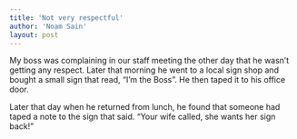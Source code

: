 ```yaml
---
title: 'Not very respectful'
author: 'Noam Sain'
layout: post
---
```


My boss was complaining in our staff meeting the other day that he wasn’t getting any respect. Later that morning he went to a local sign shop and bought a small sign that read, “I’m the Boss”. He then taped it to his office door.  
  
Later that day when he returned from lunch, he found that someone had taped a note to the sign that said. “Your wife called, she wants her sign back!”